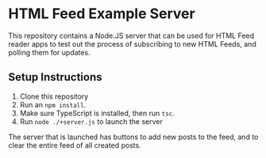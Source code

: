 # HTML Feed Example Server

This repository contains a Node.JS server that can be used for HTML Feed reader apps to test out the process of subscribing to new HTML Feeds, and polling them for updates.

## Setup Instructions

1. Clone this repository
2. Run an `npm install`.
3. Make sure TypeScript is installed, then run `tsc`.
4. Run `node ./+server.js` to launch the server

The server that is launched has buttons to add new posts to the feed, and to clear the entire feed of all created posts.
